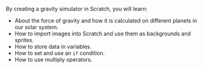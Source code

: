 By creating a gravity simulator in Scratch, you will learn:

- About the force of gravity and how it is calculated on different planets in our solar system.
- How to import images into Scratch and use them as backgrounds and sprites.
- How to store data in variables.
- How to set and use an `if` condition.
- How to use multiply operators.

